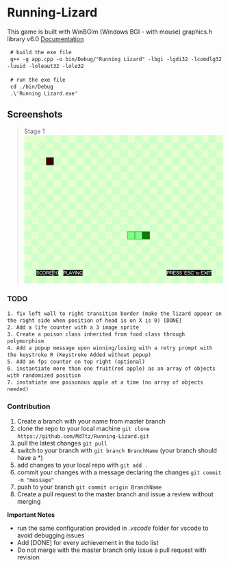 # Running-Lizard 

This game is built with WinBGIm (Windows BGI - with mouse) graphics.h library v6.0
[Documentation](https://home.cs.colorado.edu/~main/cs1300/doc/bgi/ "WinBGIm Doc")

```
 # build the exe file
 g++ -g app.cpp -o bin/Debug/"Running Lizard" -lbgi -lgdi32 -lcomdlg32 -luuid -loleaut32 -lole32
 
 # run the exe file
 cd ./bin/Debug
 .\'Running Lizard.exe'
 ```

## Screenshots
> Stage 1
![stage_1](https://github.com/Md7tz/Running-Lizard/blob/master/Screenshots/sc1.PNG)

### TODO
```
1. fix left wall to right transition border (make the lizard appear on the right side when position of head is on X is 0) [DONE]
2. Add a life counter with a 3 image sprite 
3. Create a poison class inherited from food class through polymorphism
4. Add a popup message upon winning/losing with a retry prompt with the keystroke R (Keystroke Added without popup)
5. Add an fps counter on top right (optional)
6. instantiate more than one fruit(red apple) as an array of objects with randomized position
7. instatiate one poisonous apple at a time (no array of objects needed)
```

### Contribution
1. Create a branch with your name from master branch
2. clone the repo to your local machine `git clone https://github.com/Md7tz/Running-Lizard.git`
3. pull the latest changes `git pull`
4. switch to your branch with `git branch BranchName` (your branch should have a *)
6. add changes to your local repo with `git add .`
7. commit your changes with a message declaring the changes `git commit -m "message"`
8. push to your branch `git commit origin BranchName`
9. Create a pull request to the master branch and issue a review without merging

**Important Notes** 
* run the same configuration provided in *.vscode* folder for vscode to avoid debugging issues
* Add [DONE] for every achievement in the todo list
* Do not merge with the master branch only issue a pull request with revision
